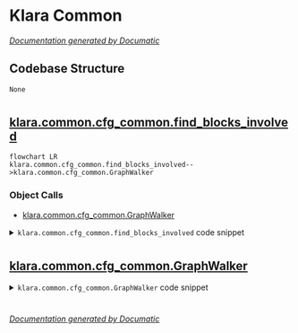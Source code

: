 # Klara Common

[_Documentation generated by Documatic_](https://www.documatic.com)

<!---Documatic-section-Codebase Structure-start--->
## Codebase Structure

<!---Documatic-block-system_architecture-start--->
```mermaid
None
```
<!---Documatic-block-system_architecture-end--->

# #
<!---Documatic-section-Codebase Structure-end--->

<!---Documatic-section-klara.common.cfg_common.find_blocks_involved-start--->
## [klara.common.cfg_common.find_blocks_involved](8-klara_common.md#klara.common.cfg_common.find_blocks_involved)

<!---Documatic-section-find_blocks_involved-start--->
```mermaid
flowchart LR
klara.common.cfg_common.find_blocks_involved-->klara.common.cfg_common.GraphWalker
```

### Object Calls

* [klara.common.cfg_common.GraphWalker](8-klara_common.md#klara.common.cfg_common.GraphWalker)

<!---Documatic-block-klara.common.cfg_common.find_blocks_involved-start--->
<details>
	<summary><code>klara.common.cfg_common.find_blocks_involved</code> code snippet</summary>

```python
def find_blocks_involved(root, block_list):
    if root not in block_list:
        block_list.append(root)
    block_involved = []
    for block in GraphWalker(root).walk_bfs():
        block_involved.append(block)
    result = [blk for blk in block_list if blk in block_involved]
    return result
```
</details>
<!---Documatic-block-klara.common.cfg_common.find_blocks_involved-end--->
<!---Documatic-section-find_blocks_involved-end--->

# #
<!---Documatic-section-klara.common.cfg_common.find_blocks_involved-end--->

<!---Documatic-section-klara.common.cfg_common.GraphWalker-start--->
## [klara.common.cfg_common.GraphWalker](8-klara_common.md#klara.common.cfg_common.GraphWalker)

<!---Documatic-section-GraphWalker-start--->
<!---Documatic-block-klara.common.cfg_common.GraphWalker-start--->
<details>
	<summary><code>klara.common.cfg_common.GraphWalker</code> code snippet</summary>

```python
class GraphWalker:

    def __init__(self, root):
        self.root = root
        self._call_str = ''
        self.closed_block = set()
        self.queue = deque()
        self.blocked_by_call_string = dict()
        self.processed_call_string = set()

    def walk_bfs(self):
        if not self.root:
            return
        self.queue.append(self.root)
        for block in self._walk_bfs():
            yield block

    def _walk_bfs(self):
        while len(self.queue) != 0:
            block = self.queue.popleft()
            if block:
                yield block
                for nxt_blk in block.nxt_block_list:
                    if nxt_blk not in self.queue and nxt_blk not in self.closed_block:
                        self.queue.append(nxt_blk)
                self.closed_block.add(block)

    def walk_dfs(self):
        walk_record = []
        for block in self._walk_dfs(walk_record, self.root):
            yield block

    def _walk_dfs(self, walk_record, basic_block):
        """
        yield nodes from bottom
        :return:
        """
        if basic_block is None:
            return
        walk_record.append(basic_block)
        for next_block in basic_block.nxt_block_list:
            if next_block not in walk_record and next_block is not None:
                for block in self._walk_dfs(walk_record, next_block):
                    yield block
        for block in reversed(self.queue):
            if block not in walk_record and block is not None:
                for block in self._walk_dfs(walk_record, block):
                    yield block
        yield basic_block
```
</details>
<!---Documatic-block-klara.common.cfg_common.GraphWalker-end--->
<!---Documatic-section-GraphWalker-end--->

# #
<!---Documatic-section-klara.common.cfg_common.GraphWalker-end--->

[_Documentation generated by Documatic_](https://www.documatic.com)